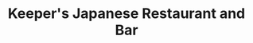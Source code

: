 ---
layout: place
title: "Keeper's Japanese Restaurant and Bar"
permalink: /texas/sugar-land/keeper-s-japanese-restaurant-and-bar.html
stateAbbr: TX
stateName: Texas
cityName: Sugar Land
seo:
  name: "Keeper's Japanese Restaurant and Bar"
  type: Restaurant
  links: https://keepersushi.com/
description: "Looking for sushi in Sugar Land, Texas? Check out Keeper's Japanese Restaurant and Bar for a delightful Japanese dining experience. Enjoy a variety of sushi ..."
place_id: ChIJ5RUXPnTmQIYR_hxF_roJ73c
photos:
  - name: >-
      places/ChIJ5RUXPnTmQIYR_hxF_roJ73c/photos/AeeoHcKtksKppjsxiX4AlZivHgBSmkrsnMw_8M4QSzI2YT7sRCJNho-3T7PBb9RNinyKetu5Ij23YnVqxgLBATRZC9Pkl4YregcdVOCwFMseuDNoKZszx8sUd1vqkgG9OgrIwv13PbevKXaGRedpHq-4WOPLcPS0L1grSoQ_H_UV3m6cs-g9GD3ev1pTfkdEh-ouBa5Dqhj9P86FnLbQi69g7hdyKL1rkQrKUevjd-IrWO3ljgs5DBk53modEw6R1CVa2Ez_sTkaD7tErVzoLPHmU0Wiqqqj3YYwqZB7eco6LQUXRwMTf2F_CDHUQr2V3yH756QfH7L74dDb-vXNixrKpIZAnpf2unv__TRaACLKLZg3ffcNBTi_CYIJhewh9VmGn6g0Sipt4oyLY7gzEIyNT7nJT34L_4rRJ6mkCpSX-0WnTQ
    widthPx: 4032
    heightPx: 3024
    authorAttributions:
      - displayName: Na Li (娜爷 AM1050美食琅琊榜)
        uri: https://maps.google.com/maps/contrib/113798790399144137020
        photoUri: >-
          https://lh3.googleusercontent.com/a-/ALV-UjUFP2MYiKAN2c-gGsPqBIh0wNNJEgJNF9-WbofE1tKUZCc0Uj-4EQ=s100-p-k-no-mo
    flagContentUri: >-
      https://www.google.com/local/imagery/report/?cb_client=maps_api_places.places_api&image_key=!1e10!2sCIHM0ogKEICAgID-ubjZUA&hl=en-US
    googleMapsUri: >-
      https://www.google.com/maps/place//data=!3m4!1e2!3m2!1sCIHM0ogKEICAgID-ubjZUA!2e10!4m2!3m1!1s0x8640e6743e1715e5:0x77ef09bafe451cfe
  - name: >-
      places/ChIJ5RUXPnTmQIYR_hxF_roJ73c/photos/AeeoHcKVqnlAAHbbVl-bmO5pMtZPvAzHjDLTDzu2YlrWcPJsr5qeqFeFTVy8ENH57zhbVGGK78ku97UZpleOd7CRJiUKQjyNIF3rPld1XwPaAONiaalm9Swzw03vDyJrToEIu9j83rHiEk9O7j9hupQSRcQxnY-ex9W_iJPQ6ObX42IEYFxALHvr0Pko5hRhhxL3LetEX_u6bEo0ErKatu4VSM1CE12Sb3ek4LXxzZ9igSqorA4uwcR4qcqyZ4L0U9OX5mEcoye-wiZzXekAPjxT12-b5gITs37wuj39vUU9yqLzVA
    widthPx: 800
    heightPx: 800
    authorAttributions:
      - displayName: Keeper's Japanese Restaurant and Bar
        uri: https://maps.google.com/maps/contrib/114848058031756417319
        photoUri: >-
          https://lh3.googleusercontent.com/a/ACg8ocIZUr80wbvR1flziHAv2HVDQ1u3IWyITpEqRfV3jvfWVuwVEg=s100-p-k-no-mo
    flagContentUri: >-
      https://www.google.com/local/imagery/report/?cb_client=maps_api_places.places_api&image_key=!1e10!2sAF1QipOznC2Ex8wLAlJUurKI-oLKIjoyLTO0NPYEslBW&hl=en-US
    googleMapsUri: >-
      https://www.google.com/maps/place//data=!3m4!1e2!3m2!1sAF1QipOznC2Ex8wLAlJUurKI-oLKIjoyLTO0NPYEslBW!2e10!4m2!3m1!1s0x8640e6743e1715e5:0x77ef09bafe451cfe
  - name: >-
      places/ChIJ5RUXPnTmQIYR_hxF_roJ73c/photos/AeeoHcJkTfgz2z8ZxtvgIT2jW62rKRhwQV3lgQ6wzK1ZujQWB408BovH-LZj9M08BNzIcERSEJeRMF0XBs4lfBNWcECy_BF-ndeaaqqglRzlbL3_EfKYigdOMkrNaXoK41n8dO-TWYLwrzw1D7AwZyda2bskLBKPtONkFbLUw-05GSnLHNZKTiEeLsdOAUtoEdLfIflSun1DfcN2Yfdfe_K6a35q3PLy_N7pOb0EH5CpYclQdNxfu6tf1BJgwvzxdr_uejaASMcGfzqJQQMX8acvHsKz3jhxZkOW_Nj5R5gNxEGDPxiZq8ffd9mtgC4mDD0rjVYId6IxNfprSrVCyIhaT9vLgKcVw5bM9j1b4VHCJCeaKU3moTEdm-3AU5CiZjvPrungs0d7eG35ifYYlKbzuyfcY5bYc9zMHNPC4lhrz1HFL5ilTEVmU0yNaG0woSLB
    widthPx: 3600
    heightPx: 4800
    authorAttributions:
      - displayName: Elizabeth Mule
        uri: https://maps.google.com/maps/contrib/112379458154976270849
        photoUri: >-
          https://lh3.googleusercontent.com/a-/ALV-UjUo9lQcdLUd2g6RjVJUC_b_D5e2XIozsFdBcMM_yCFRu2ighb2QaQ=s100-p-k-no-mo
    flagContentUri: >-
      https://www.google.com/local/imagery/report/?cb_client=maps_api_places.places_api&image_key=!1e10!2sCIABIhADycKzYB1m4mfitqcAB02J&hl=en-US
    googleMapsUri: >-
      https://www.google.com/maps/place//data=!3m4!1e2!3m2!1sCIABIhADycKzYB1m4mfitqcAB02J!2e10!4m2!3m1!1s0x8640e6743e1715e5:0x77ef09bafe451cfe
  - name: >-
      places/ChIJ5RUXPnTmQIYR_hxF_roJ73c/photos/AeeoHcJK4mXNGPFZSDJchUSncMo9012s7udKo8GSBwrDv2Et52JVB4ipLCap81alqBvSnNRxtcjQaPrpmGV8eeoII2PxR9R8RM6vx7Wnx0tnc8BXG70FC0GCC0-AoNKyYmOrQM09cfRAqC6D9STf2v77BXgQR5IbuiHya58-n8bS54afaIJNB8Qa9c_zM4LqGhyv5JctjcUrmRwC6gJsggWQwWnLw5d8Qa518Xg0Dbd18BFGEvIkOlyKAJK5x3mEpzIkoc99KXDQhGN_QrnzWLGUmqfzmJ4h5FqBogQ_ML9N65iJTg
    widthPx: 1440
    heightPx: 810
    authorAttributions:
      - displayName: Keeper's Japanese Restaurant and Bar
        uri: https://maps.google.com/maps/contrib/114848058031756417319
        photoUri: >-
          https://lh3.googleusercontent.com/a/ACg8ocIZUr80wbvR1flziHAv2HVDQ1u3IWyITpEqRfV3jvfWVuwVEg=s100-p-k-no-mo
    flagContentUri: >-
      https://www.google.com/local/imagery/report/?cb_client=maps_api_places.places_api&image_key=!1e10!2sAF1QipNBS3CvwBt8kSb6M6cWI_UTBEQe1Apvy6akwDuH&hl=en-US
    googleMapsUri: >-
      https://www.google.com/maps/place//data=!3m4!1e2!3m2!1sAF1QipNBS3CvwBt8kSb6M6cWI_UTBEQe1Apvy6akwDuH!2e10!4m2!3m1!1s0x8640e6743e1715e5:0x77ef09bafe451cfe
  - name: >-
      places/ChIJ5RUXPnTmQIYR_hxF_roJ73c/photos/AeeoHcJL2Pxr7fYQxSOK4n1zMmYXes3u0NPlIL6FzaKt2nSth9PEAaIIGFh1xRx-W7Io1nsWzUFscXKd6Jq8tmMDs_cFHTjz_J1jXb23BWML9TFR1OLm4dQ9Dn7EZS7Yp_xu7BbvpR_DN4bc-u1wIjwhZz0nOX4aSnw6JnGN-ktS-pHVTulNy-w0K9Y4opni7wnH3XjF5b-oHY8sBma-4lzUaUqAN3lHtUbPMHlJAhY1HMGhwFyGTP5HE6GuZgkdBzbf11D62O6Ahs8P_jXAO750j_jZxE-dIVhYLsuPasx68os83baCuwzACX7VEuU59bnyyIFCHEpxDKEOW9To03jgFBsWSUW0PyNA905h2vyramjMm8JOuxIDkUM82rn7brH4r9-AFJGQGU7KeKNy_g80ar5erk4QFWlmc_KgYVxxe1VlfRvw
    widthPx: 4032
    heightPx: 3024
    authorAttributions:
      - displayName: c.w.
        uri: https://maps.google.com/maps/contrib/105228901220643824096
        photoUri: >-
          https://lh3.googleusercontent.com/a/ACg8ocKlQ49hI3clynSydBtFuvVwa2i47YJDqpsHp9-oUzEqtyooWQ=s100-p-k-no-mo
    flagContentUri: >-
      https://www.google.com/local/imagery/report/?cb_client=maps_api_places.places_api&image_key=!1e10!2sCIHM0ogKEICAgMDQuLzi6gE&hl=en-US
    googleMapsUri: >-
      https://www.google.com/maps/place//data=!3m4!1e2!3m2!1sCIHM0ogKEICAgMDQuLzi6gE!2e10!4m2!3m1!1s0x8640e6743e1715e5:0x77ef09bafe451cfe
  - name: >-
      places/ChIJ5RUXPnTmQIYR_hxF_roJ73c/photos/AeeoHcIzRRYGyP_J7HczrAzPq7-65jUBm3QLbY9NlxbOIC4pqQU184QlFKtF93PjagvxUSMe1gNy1tQzP69ZDgU2kG2FgRNhaBhHJZatyQWoWBIbE2mwwFL2wEz4dRYxi2IkoyBUlMShLxlhDMhSUTZbFEXJsrZvYOm2np2cpGvbtwECmnabaBhXCt43NWwj8q0H-R-dIyWjwatNUBhBarSpdUUAJSHs5T_I4RNeNW81S2-QUYC2qcOQlEpDvbxZ-nd8X8oXnunovbE0oqLcFKNkrn9_H5Ab58_ixjiOF808QSW1gCACgKiM9m_6DRMpePeOoaNm3hBkvg6CT5AF5eNytddw1SQFjmsD6a5si_o_7asZS4KtsS17wk6TNy7_o_MmLSmwVzYDFrFfgCVMnPyt-adpau4_3BKApzQdDn0nJFQ
    widthPx: 3024
    heightPx: 4032
    authorAttributions:
      - displayName: c.w.
        uri: https://maps.google.com/maps/contrib/105228901220643824096
        photoUri: >-
          https://lh3.googleusercontent.com/a/ACg8ocKlQ49hI3clynSydBtFuvVwa2i47YJDqpsHp9-oUzEqtyooWQ=s100-p-k-no-mo
    flagContentUri: >-
      https://www.google.com/local/imagery/report/?cb_client=maps_api_places.places_api&image_key=!1e10!2sCIHM0ogKEICAgMDQuLziGg&hl=en-US
    googleMapsUri: >-
      https://www.google.com/maps/place//data=!3m4!1e2!3m2!1sCIHM0ogKEICAgMDQuLziGg!2e10!4m2!3m1!1s0x8640e6743e1715e5:0x77ef09bafe451cfe
  - name: >-
      places/ChIJ5RUXPnTmQIYR_hxF_roJ73c/photos/AeeoHcJkueYRDveeN206VaWCNcRLlf8Q7nftaDHafdJGGBQyQI7fxGmpnO-d4EuyNqt1mh8nZemuB_8OynILwTbl_AeEgI9imx72c8QMlkcl5tHdmrH9IpN7kcQZLQ3PS6E6zq35bj5tid6XK86Il0IjUbuTXv5dr12vxriWru2BPOoBv4ClUpWxyZgMyii32Vc5KkDC2q4P6psQGZYGXS1GsxWrMetGPuctdrHlV_9dOMp8CtTF5XHRqK5tRKEFYqnM8l7O_7j-9d4DGaW5iIyz2KdfbmHsvqnCpfMHKrsex442M9e_SZAe5nXjRW8id3YntsrkPH-whDji6hl0jQfTd7dgV43IwNDmbS1fsjqB1nFqH_fQpJDSEJpllEQC56z3sCySvpxZWj71jFgsdK4q4N_Km31Lc3-emKj6U_hjJcJgkg
    widthPx: 4030
    heightPx: 2200
    authorAttributions:
      - displayName: Pure
        uri: https://maps.google.com/maps/contrib/115088906799790709909
        photoUri: >-
          https://lh3.googleusercontent.com/a/ACg8ocLQ0qbtR24ASRa8lumbcu13FxcbqCDU2MnawG1DU8_q88ROXQ=s100-p-k-no-mo
    flagContentUri: >-
      https://www.google.com/local/imagery/report/?cb_client=maps_api_places.places_api&image_key=!1e10!2sCIHM0ogKEICAgIC_xLCeGw&hl=en-US
    googleMapsUri: >-
      https://www.google.com/maps/place//data=!3m4!1e2!3m2!1sCIHM0ogKEICAgIC_xLCeGw!2e10!4m2!3m1!1s0x8640e6743e1715e5:0x77ef09bafe451cfe
  - name: >-
      places/ChIJ5RUXPnTmQIYR_hxF_roJ73c/photos/AeeoHcKox0mLs04T3bvlNNiKWBLtga_IYUgOcsLA8Vv821GEfBtzWlPBB_wXfi9wQjtIgJViR69SwPM2gQcuM6CMnJq8o_QcLFp0g2KbDUpFTT-NX6o17ksU7eJgVRaA2YnwwK5N6I1vaUTHPDTewJJm5kB33j-d8l8Y4nXLaZVmzQPCaiuD_mpfnOp9n6fSy-WOGFcuQQ5B0MqBfahsVKK4s1mLSAiylfTeSck2hr7aTZ6kDQQZEKxJNSQ2MJF7fLFWlgfnr4h0ghR3HJq7gFJ_i1QljyFRSKKEhPMXkpXQ7BOWmKwLS4StIKzqNSl3bpM8g-x7BkjnoonCC7mdcpWB39oDdEIBFsBxq-fGx5TQOwyXvn5sfo5-NfA9cY6orSh8e3SNxlX7Nkx9XiLQMUuIHfpjEsCAKYT_A6Ooy643myigpQ
    widthPx: 4032
    heightPx: 3024
    authorAttributions:
      - displayName: Jay Shah
        uri: https://maps.google.com/maps/contrib/101494228987278196361
        photoUri: >-
          https://lh3.googleusercontent.com/a-/ALV-UjUVHtpplIZpwatIW9S-I1GL_6m64zhmLMg-lgJFYRYF6bMAIMezYg=s100-p-k-no-mo
    flagContentUri: >-
      https://www.google.com/local/imagery/report/?cb_client=maps_api_places.places_api&image_key=!1e10!2sCIHM0ogKEICAgIDj6M_qAg&hl=en-US
    googleMapsUri: >-
      https://www.google.com/maps/place//data=!3m4!1e2!3m2!1sCIHM0ogKEICAgIDj6M_qAg!2e10!4m2!3m1!1s0x8640e6743e1715e5:0x77ef09bafe451cfe
  - name: >-
      places/ChIJ5RUXPnTmQIYR_hxF_roJ73c/photos/AeeoHcLQ8ACUQ5pluiity6Nk53_2vF5Fe1iw1j7Wo1JB79RIpl9QnSLsVkXEycApTU-5nn3OE4g4hLVpPyXJQOqc1tj9_mUVlMh6asYmOg_wdoTYrgMTRypK3aFUDSSv6vSlG_gvt214OJ7yF5DmufnixsPRTqcUfsC7i-mINA1h8Uh4Klr_tWVAuJhqKtgivVMhRqlIzWcDkGPZiNc03rWepJZviBfrYC7hXTxSQQgVuoWnUlxK6r3ONQ1JcG01IE1G-EIlotELi_lywF4OotMu0oW__LpE-4IMtupJ_qIFUyRg3me6sRwAw8kkVC9tWlBV1vLwsiTxcu8Sz2CN6VqOhc82tmriyD5OiXccieuufoqNWGSZ0QSCsC00FO3O4PHwYq8wjx6dmm00_OtCC028norzk5fORPuuKEl8hmoQfi5ex0c
    widthPx: 4032
    heightPx: 3024
    authorAttributions:
      - displayName: Jay Shah
        uri: https://maps.google.com/maps/contrib/101494228987278196361
        photoUri: >-
          https://lh3.googleusercontent.com/a-/ALV-UjUVHtpplIZpwatIW9S-I1GL_6m64zhmLMg-lgJFYRYF6bMAIMezYg=s100-p-k-no-mo
    flagContentUri: >-
      https://www.google.com/local/imagery/report/?cb_client=maps_api_places.places_api&image_key=!1e10!2sCIHM0ogKEICAgIDj6M_qkgE&hl=en-US
    googleMapsUri: >-
      https://www.google.com/maps/place//data=!3m4!1e2!3m2!1sCIHM0ogKEICAgIDj6M_qkgE!2e10!4m2!3m1!1s0x8640e6743e1715e5:0x77ef09bafe451cfe
  - name: >-
      places/ChIJ5RUXPnTmQIYR_hxF_roJ73c/photos/AeeoHcLFTjF1MukKuhTjYlrpI3HEaucrf9ZFcaulnhHa-6jJk18LnCph0i82NGhIVL3olzderyv6rKnDeZvNgFBLJBXEMHFH_McMQP0Pl_HGKSinoCZe_Nhot71yFYS-jd7YPIHsxiGatmA5W8cXPrOX4pMuuHAh5OSHrPbAK4_EEZapdBPmJnhDqRx7quCG2hD-_xmbBKUSP59KfEk8-Q8hsIViEAWueI1Gq4ycOujjl4Wg5szQ9nPEpkFskVF6BQYlwM0MuPKCSf0EvXbgMYHzY6WW4KShyww6nVfEU6N6wQbw8ejQREQHnHXpWzPOkiCyN1AdAgm9cgc9x6BEkmbII2_j3i7LVEEVwNNzX7nsa__7knycmHn-PpnswQ8wLPuMFTdRk6sPqk9-IYUT-loAA5zERn1_JYnULREir_X5yCE
    widthPx: 4032
    heightPx: 2268
    authorAttributions:
      - displayName: T B
        uri: https://maps.google.com/maps/contrib/103603058297069691261
        photoUri: >-
          https://lh3.googleusercontent.com/a-/ALV-UjX2kQ6ME5wCGRKfZicHJA50H8hPlpORjB0Kw7k7x15FtCA-6wyF=s100-p-k-no-mo
    flagContentUri: >-
      https://www.google.com/local/imagery/report/?cb_client=maps_api_places.places_api&image_key=!1e10!2sCIHM0ogKEICAgIDLsJWvFg&hl=en-US
    googleMapsUri: >-
      https://www.google.com/maps/place//data=!3m4!1e2!3m2!1sCIHM0ogKEICAgIDLsJWvFg!2e10!4m2!3m1!1s0x8640e6743e1715e5:0x77ef09bafe451cfe
address: 4654 Hwy 6, Sugar Land, TX 77479, USA
street: 4654 Hwy 6
city: Sugar Land
state: TX
zip: '77479'
country: USA
neighborhood: Lakefield
latitude: '29.579897'
longitude: '-95.584282'
accessibility_options:
  wheelchairAccessibleParking: true
  wheelchairAccessibleEntrance: true
  wheelchairAccessibleRestroom: true
  wheelchairAccessibleSeating: true
business_status: OPERATIONAL
name: Keeper's Japanese Restaurant and Bar
google_maps_links:
  directionsUri: >-
    https://www.google.com/maps/dir//''/data=!4m7!4m6!1m1!4e2!1m2!1m1!1s0x8640e6743e1715e5:0x77ef09bafe451cfe!3e0
  placeUri: https://maps.google.com/?cid=8642136908681780478
  writeAReviewUri: >-
    https://www.google.com/maps/place//data=!4m3!3m2!1s0x8640e6743e1715e5:0x77ef09bafe451cfe!12e1
  reviewsUri: >-
    https://www.google.com/maps/place//data=!4m4!3m3!1s0x8640e6743e1715e5:0x77ef09bafe451cfe!9m1!1b1
  photosUri: >-
    https://www.google.com/maps/place//data=!4m3!3m2!1s0x8640e6743e1715e5:0x77ef09bafe451cfe!10e5
primary_type: Japanese Restaurant
opening_hours:
  regular: null
  current: null
secondary_opening_hours:
  regular:
    weekdayDescriptions: null
    type: null
  current:
    weekdayDescriptions: null
    type: null
phone: (281) 524-4820
price_level: PRICE_LEVEL_MODERATE
price_range: $20 &ndash; $30
rating: '4.5'
rating_count: 1645
website: https://keepersushi.com/
reviews: null
parking_options: null
payment_options: null
allow_dogs: null
curbside_pickup: null
delivery: null
dine_in: null
good_for_children: null
good_for_groups: null
good_for_sports: null
live_music: null
menu_for_children: null
outdoor_seating: null
reservable: null
restroom: null
serves_beer: null
serves_breakfast: null
serves_brunch: null
serves_cocktails: null
serves_coffee: null
serves_dinner: null
serves_dessert: null
serves_lunch: null
serves_vegetarian_food: null
serves_wine: null
takeout: null
summary: null

---